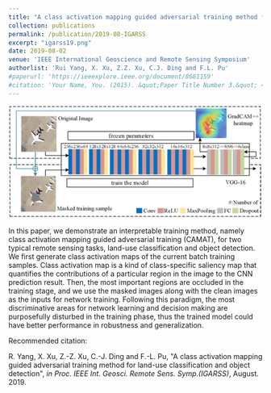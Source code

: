 ```yaml
---
title: "A class activation mapping guided adversarial training method for land-use classification and object detection"
collection: publications
permalink: /publication/2019-08-IGARSS
excerpt: "igarss19.png"
date: 2019-08-02
venue: 'IEEE International Geoscience and Remote Sensing Symposium'
authorlist: 'Rui Yang, X. Xu, Z.Z. Xu, C.J. Ding and F.L. Pu'
#paperurl: 'https://ieeexplore.ieee.org/document/8681159'
#citation: 'Your Name, You. (2015). &quot;Paper Title Number 3.&quot; <i>Journal 1</i>. 1(3).'
---
```


![avatar](/images/igarss19.png)


In this paper, we demonstrate an interpretable training method, namely class activation mapping guided adversarial training (CAMAT), for two typical remote sensing tasks, land-use classification and object detection. We first generate class activation maps of the current batch training samples. Class activation map is a kind of class-specific saliency map that quantifies the contributions of a particular region in the image to the CNN prediction result. Then, the most important regions are occluded in the training stage, and we use the masked images along with the clean images as the inputs for network training. Following this paradigm, the most discriminative areas for network learning and decision making are purposefully disturbed in the training phase, thus the trained model could have better performance in robustness and generalization.

Recommended citation: 

R. Yang, X. Xu, Z.-Z. Xu, C.-J. Ding and F.-L. Pu, "A class activation mapping guided adversarial training method for land-use classification and object detection", <i>in Proc. IEEE Int. Geosci. Remote Sens. Symp.(IGARSS)</i>, August. 2019.